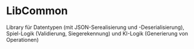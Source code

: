 # LibCommon
Library für Datentypen (mit JSON-Serealisierung und -Deserialisierung), Spiel-Logik (Validierung, Siegerekennung) und KI-Logik (Generierung von Operationen)
